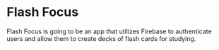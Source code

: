 # Flash Focus

Flash Focus is going to be an app that utilizes Firebase to authenticate users and allow them to create decks of flash cards for studying.
